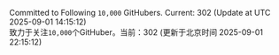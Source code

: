 Committed to Following `10,000` GitHubers. Current: <!-- FOLLOWING_COUNT -->302<!-- FOLLOWING_COUNT --> (Update at UTC <!-- LAST_UPDATED -->2025-09-01 14:15:12<!-- LAST_UPDATED -->)<br>
致力于关注`10,000`个GitHuber。当前：<!-- FOLLOWING_COUNT -->302<!-- FOLLOWING_COUNT --> (更新于北京时间 <!-- LAST_UPDATED_CST -->2025-09-01 22:15:12<!-- LAST_UPDATED_CST -->)

